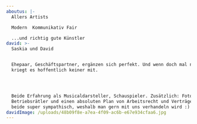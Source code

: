 ```yaml
---
aboutus: |-
  Allers Artists

  Modern  Kommunikativ Fair

  ...und richtig gute Künstler
david: >-
  Saskia und David


  Ehepaar, Geschäftspartner, ergänzen sich perfekt. Und wenn doch mal nicht,
  kriegt es hoffentlich keiner mit.




  Beide Erfahrung als Musicaldarsteller, Schauspieler. Zusätzlich: Fotografin,
  Betriebsrätler und einen absoluten Plan von Arbeitsrecht und Verträgen. Plus:
  beide super sympathisch, weshalb man gern mit uns verhandeln wird :)
davidImage: /uploads/48b09f8e-a7ea-4f09-ac6b-e67e934cfaa6.jpg
---
```


